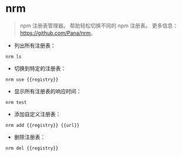 # nrm

> npm 注册表管理器。
> 帮助轻松切换不同的 npm 注册表。
> 更多信息：<https://github.com/Pana/nrm>。

- 列出所有注册表：

`nrm ls`

- 切换到特定的注册表：

`nrm use {{registry}}`

- 显示所有注册表的响应时间：

`nrm test`

- 添加自定义注册表：

`nrm add {{registry}} {{url}}`

- 删除注册表：

`nrm del {{registry}}`